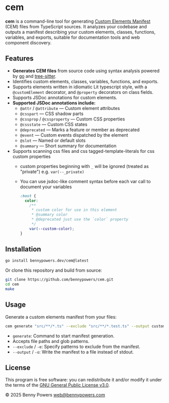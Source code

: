 # cem

**cem** is a command-line tool for generating [Custom Elements Manifest](https://github.com/webcomponents/custom-elements-manifest) (CEM) files from TypeScript sources. It analyzes your codebase and outputs a manifest describing your custom elements, classes, functions, variables, and exports, suitable for documentation tools and web component discovery.

## Features

- **Generates CEM files** from source code using syntax analysis powered by [go](https://go.dev) and [tree-sitter](https://tree-sitter.github.io/tree-sitter/).
- Identifies custom elements, classes, variables, functions, and exports.
- Supports elements written in idiomatic Lit typescript style, with a `@customElement` decorator, and `@property` decorators on class fields.
- Supports JSDoc annotations for custom elements.
- **Supported JSDoc annotations include:**
  - `@attr` / `@attribute` — Custom element attributes
  - `@csspart` — CSS shadow parts
  - `@cssprop` / `@cssproperty` — Custom CSS properties
  - `@cssstate` — Custom CSS states
  - `@deprecated` — Marks a feature or member as deprecated
  - `@event` — Custom events dispatched by the element
  - `@slot` — Named or default slots
  - `@summary` — Short summary for documentation
- Supports scanning css files and css tagged-template-literals for css custom 
properties
  - custom properties beginning with `_` will be ignored (treated as "private")
  e.g. `var(--_private)`
  - You can use jsdoc-like comment syntax before each var call to document your 
    variables

    ```css
    :host {
      color:
        /**
         * custom color for use in this element
         * @summary color
         * @deprecated just use the `color` property
         */
        var(--custom-color);
    }
    ```

## Installation

```sh
go install bennypowers.dev/cem@latest
```

Or clone this repository and build from source:

```sh
git clone https://github.com/bennypowers/cem.git
cd cem
make
```

## Usage

Generate a custom elements manifest from your files:

```sh
cem generate "src/**/*.ts" --exclude "src/**/*.test.ts" --output custom-elements.json
```

- `generate`: Command to start manifest generation.
- Accepts file paths and glob patterns.
- `--exclude` / `-e`: Specify patterns to exclude from the manifest.
- `--output` / `-o`: Write the manifest to a file instead of stdout.

## License

This program is free software: you can redistribute it and/or modify it under the terms of the [GNU General Public License v3.0](https://www.gnu.org/licenses/gpl-3.0.html).

&copy; 2025 Benny Powers <web@bennypowers.com>
